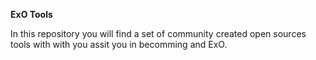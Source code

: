 **ExO Tools**

In this repository you will find a set of community created open sources tools with with you assit you in becomming and ExO.